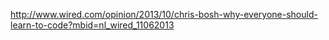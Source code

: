 http://www.wired.com/opinion/2013/10/chris-bosh-why-everyone-should-learn-to-code?mbid=nl_wired_11062013